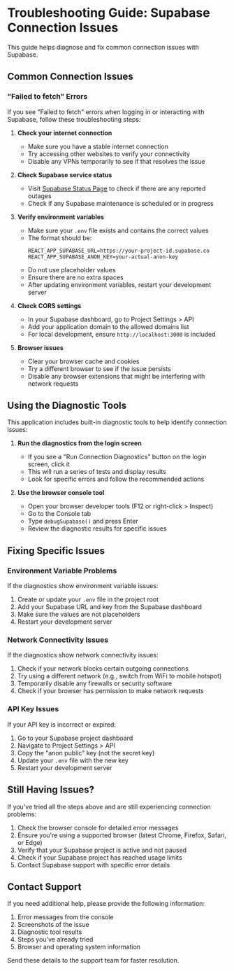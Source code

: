# Troubleshooting Guide: Supabase Connection Issues

This guide helps diagnose and fix common connection issues with Supabase.

## Common Connection Issues

### "Failed to fetch" Errors

If you see "Failed to fetch" errors when logging in or interacting with Supabase, follow these troubleshooting steps:

1. **Check your internet connection**
   - Make sure you have a stable internet connection
   - Try accessing other websites to verify your connectivity
   - Disable any VPNs temporarily to see if that resolves the issue

2. **Check Supabase service status**
   - Visit [Supabase Status Page](https://status.supabase.com/) to check if there are any reported outages
   - Check if any Supabase maintenance is scheduled or in progress

3. **Verify environment variables**
   - Make sure your `.env` file exists and contains the correct values
   - The format should be:
     ```
     REACT_APP_SUPABASE_URL=https://your-project-id.supabase.co
     REACT_APP_SUPABASE_ANON_KEY=your-actual-anon-key
     ```
   - Do not use placeholder values
   - Ensure there are no extra spaces
   - After updating environment variables, restart your development server

4. **Check CORS settings**
   - In your Supabase dashboard, go to Project Settings > API
   - Add your application domain to the allowed domains list
   - For local development, ensure `http://localhost:3000` is included

5. **Browser issues**
   - Clear your browser cache and cookies
   - Try a different browser to see if the issue persists
   - Disable any browser extensions that might be interfering with network requests

## Using the Diagnostic Tools

This application includes built-in diagnostic tools to help identify connection issues:

1. **Run the diagnostics from the login screen**
   - If you see a "Run Connection Diagnostics" button on the login screen, click it
   - This will run a series of tests and display results
   - Look for specific errors and follow the recommended actions

2. **Use the browser console tool**
   - Open your browser developer tools (F12 or right-click > Inspect)
   - Go to the Console tab
   - Type `debugSupabase()` and press Enter
   - Review the diagnostic results for specific issues

## Fixing Specific Issues

### Environment Variable Problems

If the diagnostics show environment variable issues:

1. Create or update your `.env` file in the project root
2. Add your Supabase URL and key from the Supabase dashboard
3. Make sure the values are not placeholders
4. Restart your development server

### Network Connectivity Issues

If the diagnostics show network connectivity issues:

1. Check if your network blocks certain outgoing connections
2. Try using a different network (e.g., switch from WiFi to mobile hotspot)
3. Temporarily disable any firewalls or security software
4. Check if your browser has permission to make network requests

### API Key Issues

If your API key is incorrect or expired:

1. Go to your Supabase project dashboard
2. Navigate to Project Settings > API
3. Copy the "anon public" key (not the secret key)
4. Update your `.env` file with the new key
5. Restart your development server

## Still Having Issues?

If you've tried all the steps above and are still experiencing connection problems:

1. Check the browser console for detailed error messages
2. Ensure you're using a supported browser (latest Chrome, Firefox, Safari, or Edge)
3. Verify that your Supabase project is active and not paused
4. Check if your Supabase project has reached usage limits
5. Contact Supabase support with specific error details

## Contact Support

If you need additional help, please provide the following information:

1. Error messages from the console
2. Screenshots of the issue
3. Diagnostic tool results
4. Steps you've already tried
5. Browser and operating system information

Send these details to the support team for faster resolution. 